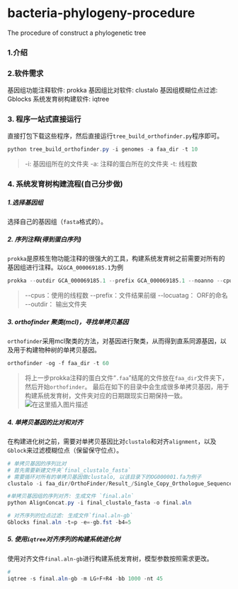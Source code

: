 # bacteria-phylogeny-procedure
The procedure of construct a phylogenetic tree



### 1.介绍

### 2.软件需求
基因组功能注释软件: prokka
基因组比对软件: clustalo
基因组模糊位点过滤: Gblocks
系统发育树构建软件: iqtree



### 3. 程序一站式直接运行

直接打包下载这些程序，然后直接运行`tree_build_orthofinder.py`程序即可。
```powershell
python tree_build_orthofinder.py -i genomes -a faa_dir -t 10
```
> -i: 基因组所在的文件夹
> -a: 注释的蛋白所在的文件夹
> -t: 线程数

### 4. 系统发育树构建流程(自己分步做)
##### 1.选择基因组
选择自己的基因组（`fasta`格式的）。
##### 2. 序列注释(得到蛋白序列) 
`prokka`是原核生物功能注释的很强大的工具，构建系统发育树之前需要对所有的基因组进行注释。以`GCA_000069185.1`为例

```powershell
prokka --outdir GCA_000069185.1 --prefix GCA_000069185.1 --noanno --cpus 8 --locustag 'GCA_000069185.1|ORF' GCA_000069185.1_genomic.fna
```

> --cpus：使用的线程数
>--prefix：文件结果前缀
>--locuatag： ORF的命名
>--outdir： 输出文件夹

##### 3. orthofinder 聚类(mcl)，寻找单拷贝基因
`orthofinder`采用mcl聚类的方法，对基因进行聚类，从而得到直系同源基因，以及用于构建物种树的单拷贝基因。

```powershell
orthofinder -og -f faa_dir -t 60
```

> 将上一步prokka注释的蛋白文件“`.faa`”结尾的文件放在`faa_dir`文件夹下，然后开始`orthofinder`。
> 最后在如下的目录中会生成很多单拷贝基因，用于构建系统发育树，文件夹对应的日期跟现实日期保持一致。
![在这里插入图片描述](https://img-blog.csdnimg.cn/656fd3253855476ba060f10723a3f976.png)
##### 4. 单拷贝基因的比对和对齐
在构建进化树之前，需要对单拷贝基因比对`clustalo`和对齐`alignment`，以及`Gblock`来过滤模糊位点（保留保守位点）。

```powershell
# 单拷贝基因的序列比对
# 首先需要新建文件夹`final_clustalo_fasta`
# 需要循环对所有的单拷贝基因做clustalo, 以该目录下的OG000001.fa为例子
clustalo -i faa_dir/OrthoFinder/Result_/Single_Copy_Orthologue_Sequences/OG000001.fa -o final_clustalo_fasta

#单拷贝基因组的序列对齐: 生成文件 `final.aln`
python AlignConcat.py -i final_clustalo_fasta -o final.aln

# 对齐序列的位点过滤: 生成文件`final.aln-gb`
Gblocks final.aln -t=p -e=-gb.fst -b4=5

```
##### 5. 使用`iqtree`对齐序列的构建系统进化树
使用对齐文件`final.aln-gb`进行构建系统发育树，模型参数按照需求更改。
```powershell
# 
iqtree -s final.aln-gb -m LG+F+R4 -bb 1000 -nt 45
```
